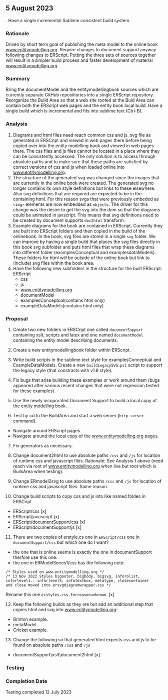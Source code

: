 
## 5 August 2023

 . Have a single incremental Sublime consistent build system.

### Rationale
Driven by short term goal of publishing the meta model to the online book www.entitymodelling.org. 
Require changes to document support anyway following changes to ERScript. Putting the three sets of sources together will result in a simpler build process and faster development of material www.entitymodelling.org.

### Summary
Bring the documentModel and the entitymodellingbook sources which are currently separate GitHub repositiories into a single ERScript repository.
Reorganize the Build Area so that a web site rooted at the Buid Area can contain both the ERScript web pages and the entity book local build.
Have a single build which is incremental and fits into sublime text (Ctrl-B).

### Analysis
1. Diagrams and html files need reach common css and js. svg file as generated in ERSCript and viewed in web pages there before being copied over into the entity modelling book and viewed in web pages there. The css files and js files cannot be located in a place where they can be consistently accessed. The only solution is to access through absolute paths and to make sure that these paths are satisfied by 
correct versions of css and js when loaded online into www.entitymodelling.org.
2. The structure of the generated svg was changed  since the images that are currently in the online book were created. The generated svg no longer contains its own style definitions but links to these elsewhere. Also svg definitions that are required are expected to be in the containing html. For this reason svgs that were previously embeded as `<img>` elements are now embedded as `objects`. 
The driver for this change was the desire to get the svg into the dom so that the diagrams could be animated in javscript.
This means that svg definitions need to be created by document supports `doc2html` transform.
3. Example diagrams for the book are contained in ERScript. Currently they are built into ERScript folders and then copied in the build of the onlinebook.
In the book, svg files are stored in a single `svg` folder. 
We can improve by having a single build that places the svg files directly in this book svg subfolder and puts html files that wrap
these diagrams into different folder (examplesConceptual and examplesdataModels). These folders for html will be outside of the online book but link to 
(include) svg files within the book area. 
4. Have the following new subfolders in the structure for the built ERScript:
ERScript
	- css
	- js
	- www.entitymodelling.org
	- documentModel
	- examplesConceptual(contains html only)
	- exampleDataModels(contains html only)

### Proposal

1. Create two new folders in ERSCript one called `documentSupport` containing xslt, scripts and latex and one named `documentModel` containing the entity model describing documents. 
2. Create a new entitymodellingbook folder within ERScript.
3. Write build scripts in the sublime text style for examplesConceptual and ExampleDataModels. Create a new `buildLegacySVG.ps1` script to support the legacy style (that constrasts with v1.6 style).

4. Fix bugs that arise building these examples or work around them (bugs  appeared after various recent changes that were not regression tested for these examples).
5. Use the newly incoporated Document Support to build a local copy of the entity modelling book.
6. Test by cd to the BuildArea and start a web server (`http-server` command).
- Navigate around ERScript pages.
- Navigate around the local copy of the www.entitymodelling.org pages.
7. Fix generators as necessary.

8. Change document2html to use absolute paths `/css` and `/js` for location of runtime css and javascript files. Rationale: See Analysis 1 above (need reach via root of www.entitymodelling.org when live but root which is BuilsArea when testing).
9. Change ERmodel2svg to use absolute paths `/css` and `/js` for location of runtime css and javascript files. Same reason.
10. Change build scripts to copy css and js into like named foldes in ERSCript 
- ERScript/css 					[x]
- ERScript/javascript			[x]
- ERScript/documentSupport/css  [x]
- ERScript/documentSupport/js  	[x]

11. There are two copies of erstyle.cs one in `ERSCript/css` one in `documentSupport/css` but
which one do I want?
- the one that is online seems is exactly the one  in documentSupport therfore use this one.
- the one in ERModelSeries1/css has the following note:
```
/* Styles used on www.entitymodelling.org */
/* 13 Nov 2022 Styles bigouter, bigbody, bigsvg, inforolist, inforlevel1...inforlevel5, infotextbox, metatype, closecontainer 
and close moved into ersvgdiagramwrapper.css */
```
Rename this one `erstyles.css.forreasonunknown`. [x]

12. Keep the following builds as they are but add an additional step that copies html and svg into www.entitymodelling.org:
- Brinton example. 
- metaModel. 
- Cricket example. 

13. Change the following so that generated html expects css and js to be found on absolute paths
`/css` and `/js`
- documentSupport\xslt\document2html [x]


### Testing





### Completion Date
Testing completed 12 July 2023


